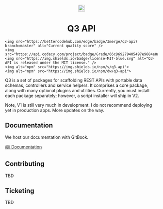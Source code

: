 <p align="center">
    <img alt="3merge" src="https://github.com/3merge/q3-client/blob/master/logo.png" width="22" />
</p>

<h1 align="center">
  Q3 API
</h1>

<p align="center">
   
    <img src="https://bettercodehub.com/edge/badge/3merge/q3-api?branch=master" alt="Current quality score" />
    <img src="https://api.codacy.com/project/badge/Grade/66c969279405497e9684e8a84557544c"/>
    <img src="https://img.shields.io/badge/license-MIT-blue.svg" alt="Q3-API is released under the MIT license." />
    <img alt="npm" src="https://img.shields.io/npm/v/q3-api">
    <img alt="npm" src="https://img.shields.io/npm/dw/q3-api">
</p>

<p>Q3 is a set of packages for scaffolding REST APIs with portable data schemas, controllers and service helpers. It comprises a core package, along with many optional plugins and utilities. Currently, you must install each package separately; however, a script installer will ship in V2.</p>

<p>Note, V1 is still very much in development. I do not recommend deploying yet in production apps. More updates on the way.</p>

<h2>Documentation</h2>
<p>We host our documentation with GitBook.</p>

<p><a href="https://3merge.gitbook.io/q3/">🕮 Documentation</a></p>

<h2>Contributing</h2>
<p>TBD</p>

<h2>Ticketing</h2>
<p>TBD</p>
